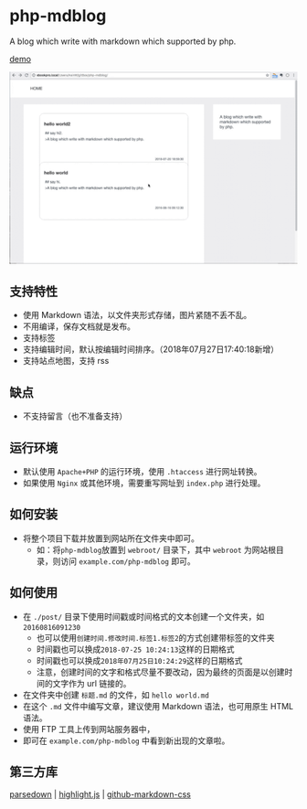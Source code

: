 # php-mdblog
A blog which write with markdown which supported by php.

[demo](http://appjk.com/blog)

![demo.gif](./post/20160816091230.20180727170638.php.markdown/demo.gif)

## 支持特性
* 使用 Markdown 语法，以文件夹形式存储，图片紧随不丢不乱。
* 不用编译，保存文档就是发布。
* 支持标签
* 支持编辑时间，默认按编辑时间排序。（2018年07月27日17:40:18新增）
* 支持站点地图，支持 rss

## 缺点
* 不支持留言（也不准备支持）

## 运行环境

* 默认使用 `Apache+PHP` 的运行环境，使用 `.htaccess` 进行网址转换。
* 如果使用 `Nginx` 或其他环境，需要重写网址到 `index.php` 进行处理。

## 如何安装

* 将整个项目下载并放置到网站所在文件夹中即可。
    * 如：将`php-mdblog`放置到 `webroot/` 目录下，其中 `webroot` 为网站根目录，则访问 `example.com/php-mdblog` 即可。

## 如何使用

* 在 `./post/` 目录下使用时间戳或时间格式的文本创建一个文件夹，如 `20160816091230`
    - 也可以使用`创建时间.修改时间.标签1.标签2`的方式创建带标签的文件夹
    - 时间戳也可以换成`2018-07-25 10:24:13`这样的日期格式
    - 时间戳也可以换成`2018年07月25日10:24:29`这样的日期格式
    - 注意，创建时间的文字和格式尽量不要改动，因为最终的页面是以创建时间的文字作为 url 链接的。
* 在文件夹中创建 `标题.md` 的文件，如 `hello world.md`
* 在这个 `.md` 文件中编写文章，建议使用 Markdown 语法，也可用原生 HTML 语法。
* 使用 FTP 工具上传到网站服务器中，
* 即可在 `example.com/php-mdblog` 中看到新出现的文章啦。


## 第三方库
[parsedown](https://github.com/erusev/parsedown) | [highlight.js](https://github.com/highlightjs/highlight.js) | [github-markdown-css](https://github.com/sindresorhus/github-markdown-css)


